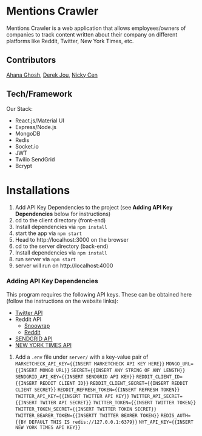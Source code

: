 # Mentions Crawler

Mentions Crawler is a web application that allows employees/owners of companies to track content written about their company on different platforms like Reddit, Twitter, New York Times, etc.

## Contributors

[Ahana Ghosh](https://github.com/ahana15), [Derek Jou](https://github.com/derekjou), [Nicky Cen](https://github.com/ncen5293)

## Tech/Framework

Our Stack:

- React.js/Material UI
- Express/Node.js
- MongoDB
- Redis
- Socket.io
- JWT
- Twilio SendGrid
- Bcrypt

# Installations

1. Add API Key Dependencies to the project (see **Adding API Key Dependencies** below for instructions)
2. cd to the client directory (front-end)
3. Install dependencies via `npm install`
4. start the app via `npm start`
5. Head to http://localhost:3000 on the browser
6. cd to the server directory (back-end)
7. Install dependencies via `npm install`
8. run server via `npm start`
9. server will run on http://localhost:4000

### Adding API Key Dependencies

This program requires the following API keys.
These can be obtained here (follow the instructions on the website links):

- [Twitter API](https://developer.twitter.com/en/docs/basics/authentication/guides/access-tokens)
- Reddit API
  - [Snoowrap](https://not-an-aardvark.github.io/reddit-oauth-helper/)
  - [Reddit](https://www.reddit.com/prefs/apps/)
- [SENDGRID API](https://sendgrid.com/)
- [NEW YORK TIMES API](https://developer.nytimes.com/apis)

1. Add a `.env` file under `server/` with a key-value pair of
   <br>
   `MARKETCHECK_API_KEY={{INSERT MARKETCHECK API KEY HERE}}`
   `MONGO_URL={{INSERT MONGO URL}}`
   `SECRET={{INSERT ANY STRING OF ANY LENGTH}}`
   `SENDGRID_API_KEY={{INSERT SENDGRID API KEY}}`
   `REDDIT_CLIENT_ID={{INSERT REDDIT CLIENT ID}}`
   `REDDIT_CLIENT_SECRET={{INSERT REDDIT CLIENT SECRET}}`
   `REDDIT_REFRESH_TOKEN={{INSERT REFRESH TOKEN}}`
   `TWITTER_API_KEY={{INSERT TWITTER API KEY}}`
   `TWITTER_API_SECRET={{INSERT TWITER API SECRET}}`
   `TWITTER_TOKEN={{INSERT TWITTER TOKEN}}`
   `TWITTER_TOKEN_SECRET={{INSERT TWITTER TOKEN SECRET}}`
   `TWITTER_BEARER_TOKEN={{INSERTT TWITTER BEARER TOKEN}}`
   `REDIS_AUTH={{BY DEFAULT THIS IS redis://127.0.0.1:6379}}`
   `NYT_API_KEY={{INSERT NEW YORK TIMES API KEY}}`
